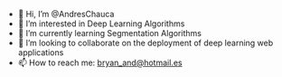 - 👋 Hi, I’m @AndresChauca
- 👀 I’m interested in Deep Learning Algorithms
- 🌱 I’m currently learning Segmentation Algorithms
- 💞️ I’m looking to collaborate on the deployment of deep learning web applications
- 📫 How to reach me: bryan_and@hotmail.es

<!---
AndresChauca/AndresChauca is a ✨ special ✨ repository because its `README.md` (this file) appears on your GitHub profile.
You can click the Preview link to take a look at your changes.
--->
